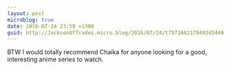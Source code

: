 ```yaml
---
layout: post
microblog: true
date: 2016-07-24 23:59 +1300
guid: http://JacksonOfTrades.micro.blog/2016/07/24/t757168217949245440.html
---
```

BTW I would totally recommend Chaika for anyone looking for a good, interesting anime series to watch.
